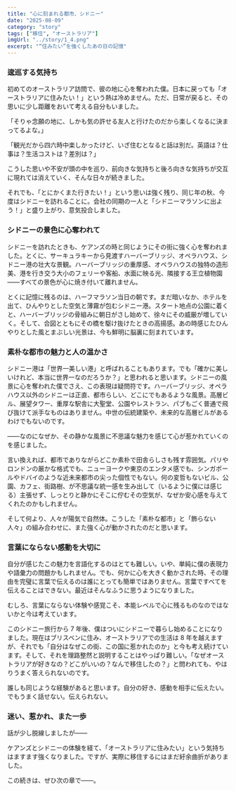 ```yaml
---
title: "心に刻まれる都市、シドニー"
date: "2025-08-09"
category: "story"
tags: ["移住", "オーストラリア"]
imgUrl: "../story/1_4.png"
excerpt: "“住みたい”を強くしたあの日の記憶"
---
```


### 逡巡する気持ち

初めてのオーストラリア訪問で、彼の地に心を奪われた僕。日本に戻っても「オーストラリアに住みたい！」という熱は冷めません。ただ、日常が戻ると、その思いに少し距離をおいて考える自分もいました。

「そりゃ念願の地に、しかも気の許せる友人と行けたのだから楽しくなるに決まってるよな。」

「観光だから四六時中楽しかったけど、いざ住むとなると話は別だ。英語は？仕事は？生活コストは？差別は？」

こうした思いや不安が頭の中を巡り、前向きな気持ちと後ろ向きな気持ちが交互に現れては消えていく、そんな日々が続きました。

それでも、「とにかくまた行きたい！」という思いは強く残り、同じ年の秋、今度はシドニーを訪れることに。会社の同期の一人と「シドニーマラソンに出よう！」と盛り上がり、意気投合しました。

### シドニーの景色に心奪われて

シドニーを訪れたときも、ケアンズの時と同じようにその街に強く心を奪われました。とくに、サーキュラキーから見渡すハーバーブリッジ、オペラハウス、シドニー港の壮大な景観。ハーバーブリッジの重厚感、オペラハウスの独特の造形美、港を行き交う大小のフェリーや客船、水面に映る光、隣接する王立植物園――すべての景色が心に焼き付いて離れません。

とくに記憶に残るのは、ハーフマラソン当日の朝です。まだ暗いなか、ホテルを出て、ひんやりとした空気と薄霧が包むシドニー港。スタート地点の公園に着くと、ハーバーブリッジの骨組みに朝日がさし始めて、徐々にその威厳が増していく。そして、合図とともにその橋を駆け抜けたときの高揚感。あの時感じたひんやりとした風とまぶしい光景は、今も鮮明に脳裏に刻まれています。

### 素朴な都市の魅力と人の温かさ

シドニー港は「世界一美しい港」と呼ばれることもあります。でも「確かに美しいけれど、本当に世界一なのだろうか？」と思われると思います。シドニーの風景に心を奪われた僕でさえ、この表現は疑問符です。ハーバーブリッジ、オペラハウス以外のシドニーは正直、都市らしい、どこにでもあるような風景。高層ビル、展望タワー、重厚な駅舎に大聖堂、公園やレストラン、パブもごく普通で飛び抜けて派手なものはありません。中世の伝統建築や、未来的な高層ビルがあるわけでもないのです。

――なのになぜか、その静かな風景に不思議な魅力を感じて心が惹かれていくのを感じました。

言い換えれば、都市でありながらどこか素朴で田舎らしさも残す雰囲気。パリやロンドンの厳かな格式でも、ニューヨークや東京のエンタメ感でも、シンガポールやドバイのような近未来都市の尖った個性でもない。何の変哲もないビル、公園、カフェ、街路樹、が不思議な統一感を生み出して（いるように僕には感じる）主張せず、しっとりと静かにそこに佇むその空気が、なぜか安心感を与えてくれたのかもしれません。

そして何より、人々が陽気で自然体。こうした「素朴な都市」と「飾らない人々」の組み合わせに、また強く心が動かされたのだと思います。

### 言葉にならない感動を大切に

自分が感じたこの魅力を言語化するのはとても難しい。いや、単純に僕の表現力や語彙力の問題かもしれません。でも、何かに心を大きく動かされた時、その理由を完璧に言葉で伝えるのは誰にとっても簡単ではありません。言葉ですべてを伝えることはできない。最近はそんなふうに思うようになりました。

むしろ、言葉にならない体験や感覚こそ、本能レベルで心に残るものなのではないかと今は考えています。

このシドニー旅行から 7 年後、僕はついにシドニーで暮らし始めることになりました。現在はブリスベンに住み、オーストラリアでの生活は 8 年を越えますが、それでも「自分はなぜこの街、この国に惹かれたのか」と今も考え続けています。そして、それを理路整然と説明することはやっぱり難しい。「なぜオーストラリアが好きなの？どこがいいの？なんで移住したの？」と問われても、やはりうまく答えられないのです。

誰しも同じような経験があると思います。自分の好き、感動を相手に伝えたい。でもうまく話せない。伝えられない。

### 迷い、惹かれ、また一歩

話が少し脱線しましたが――

ケアンズとシドニーの体験を経て、「オーストラリアに住みたい」という気持ちはますます強くなりました。ですが、実際に移住するにはまだ紆余曲折がありました。

この続きは、ぜひ次の章で――。
